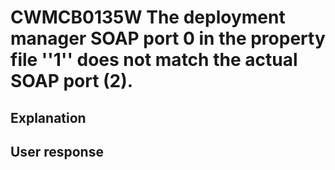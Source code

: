 # CWMCB0135W The deployment manager SOAP port 0 in the property file ''1'' does not match the actual SOAP port (2).

## Explanation

## User response